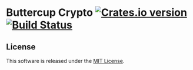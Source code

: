 # Buttercup Crypto [![Crates.io version][crates-image]][crates-url] [![Build Status][travis-image]][travis-url]

## License

This software is released under the [MIT License](LICENSE).

[crates-image]: https://img.shields.io/badge/crates.io-v0.1.0-orange.svg
[crates-url]: https://crates.io/crates/buttercup-crypto
[travis-image]: https://travis-ci.org/buttercup/crypto.svg?branch=master
[travis-url]: https://travis-ci.org/buttercup/crypto
